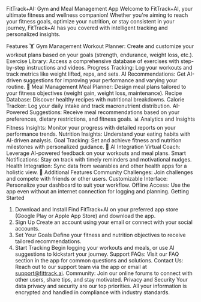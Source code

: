 
FitTrack+AI: Gym and Meal Management App
Welcome to FitTrack+AI, your ultimate fitness and wellness companion! Whether you're aiming to reach your fitness goals, optimize your nutrition, or stay consistent in your journey, FitTrack+AI has you covered with intelligent tracking and personalized insights.

Features
🏋️ Gym Management
Workout Planner: Create and customize your workout plans based on your goals (strength, endurance, weight loss, etc.).
Exercise Library: Access a comprehensive database of exercises with step-by-step instructions and videos.
Progress Tracking: Log your workouts and track metrics like weight lifted, reps, and sets.
AI Recommendations: Get AI-driven suggestions for improving your performance and varying your routine.
🍎 Meal Management
Meal Planner: Design meal plans tailored to your fitness objectives (weight gain, weight loss, maintenance).
Recipe Database: Discover healthy recipes with nutritional breakdowns.
Calorie Tracker: Log your daily intake and track macronutrient distribution.
AI-Powered Suggestions: Receive meal recommendations based on your preferences, dietary restrictions, and fitness goals.
📊 Analytics and Insights
Fitness Insights: Monitor your progress with detailed reports on your performance trends.
Nutrition Insights: Understand your eating habits with AI-driven analysis.
Goal Tracking: Set and achieve fitness and nutrition milestones with personalized guidance.
🧠 AI Integration
Virtual Coach: Leverage AI-powered feedback on your workouts and meal plans.
Smart Notifications: Stay on track with timely reminders and motivational nudges.
Health Integration: Sync data from wearables and other health apps for a holistic view.
🌟 Additional Features
Community Challenges: Join challenges and compete with friends or other users.
Customizable Interface: Personalize your dashboard to suit your workflow.
Offline Access: Use the app even without an internet connection for logging and planning.
Getting Started
1. Download and Install
Find FitTrack+AI on your preferred app store (Google Play or Apple App Store) and download the app.
2. Sign Up
Create an account using your email or connect with your social accounts.
3. Set Your Goals
Define your fitness and nutrition objectives to receive tailored recommendations.
4. Start Tracking
Begin logging your workouts and meals, or use AI suggestions to kickstart your journey.
Support
FAQs: Visit our FAQ section in the app for common questions and solutions.
Contact Us: Reach out to our support team via the app or email at support@fittrack.ai.
Community: Join our online forums to connect with other users, share tips, and stay motivated.
Privacy and Security
Your data privacy and security are our top priorities. All your information is encrypted and handled in compliance with industry standards.
